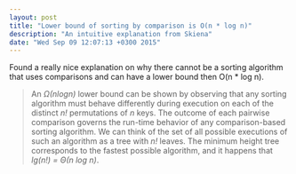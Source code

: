 ```yaml
---
layout: post
title: "Lower bound of sorting by comparison is O(n * log n)"
description: "An intuitive explanation from Skiena"
date: "Wed Sep 09 12:07:13 +0300 2015"
---
```


Found a really nice explanation on why there cannot be a sorting algorithm that
uses comparisons and can have a lower bound then O(n * log n).

> An *Ω(nlogn)* lower bound can be shown by observing that any sorting algorithm
> must behave differently during execution on each of the distinct *n!*
> permutations of *n* keys. The outcome of each pairwise comparison governs the
> run-time behavior of any comparison-based sorting algorithm. We can think of
> the set of all possible executions of such an algorithm as a tree with *n!*
> leaves. The minimum height tree corresponds to the fastest possible algorithm,
> and it happens that *lg(n!) = Θ(n log n)*.
